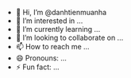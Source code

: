 - 👋 Hi, I’m @danhtienmuanha
- 👀 I’m interested in ...
- 🌱 I’m currently learning ...
- 💞️ I’m looking to collaborate on ...
- 📫 How to reach me ...
- 😄 Pronouns: ...
- ⚡ Fun fact: ...

<!---
danhtienmuanha/danhtienmuanha is a ✨ special ✨ repository because its `README.md` (this file) appears on your GitHub profile.
You can click the Preview link to take a look at your changes.
--->
